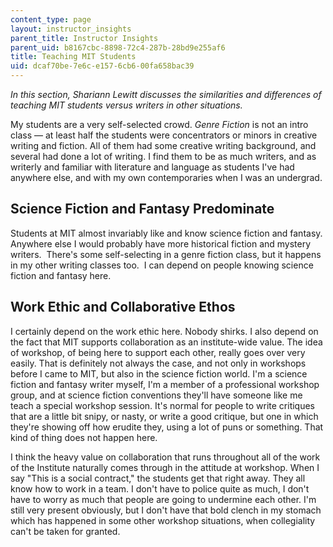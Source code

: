 ```yaml
---
content_type: page
layout: instructor_insights
parent_title: Instructor Insights
parent_uid: b8167cbc-8898-72c4-287b-28bd9e255af6
title: Teaching MIT Students
uid: dcaf70be-7e6c-e157-6cb6-00fa658bac39
---
```


_In this section, Shariann Lewitt discusses the similarities and differences of teaching MIT students versus writers in other situations._

My students are a very self-selected crowd. _Genre Fiction_ is not an intro class — at least half the students were concentrators or minors in creative writing and fiction. All of them had some creative writing background, and several had done a lot of writing. I find them to be as much writers, and as writerly and familiar with literature and language as students I've had anywhere else, and with my own contemporaries when I was an undergrad.

Science Fiction and Fantasy Predominate
---------------------------------------

Students at MIT almost invariably like and know science fiction and fantasy. Anywhere else I would probably have more historical fiction and mystery writers.  There's some self-selecting in a genre fiction class, but it happens in my other writing classes too.  I can depend on people knowing science fiction and fantasy here.

Work Ethic and Collaborative Ethos
----------------------------------

I certainly depend on the work ethic here. Nobody shirks. I also depend on the fact that MIT supports collaboration as an institute-wide value. The idea of workshop, of being here to support each other, really goes over very easily. That is definitely not always the case, and not only in workshops before I came to MIT, but also in the science fiction world. I'm a science fiction and fantasy writer myself, I'm a member of a professional workshop group, and at science fiction conventions they'll have someone like me teach a special workshop session. It's normal for people to write critiques that are a little bit snipy, or nasty, or write a good critique, but one in which they're showing off how erudite they, using a lot of puns or something. That kind of thing does not happen here.

I think the heavy value on collaboration that runs throughout all of the work of the Institute naturally comes through in the attitude at workshop. When I say "This is a social contract," the students get that right away. They all know how to work in a team. I don't have to police quite as much, I don't have to worry as much that people are going to undermine each other. I'm still very present obviously, but I don't have that bold clench in my stomach which has happened in some other workshop situations, when collegiality can't be taken for granted.